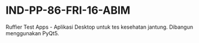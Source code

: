 # IND-PP-86-FRI-16-ABIM
Ruffier Test Apps - Aplikasi Desktop untuk tes kesehatan jantung. Dibangun menggunakan PyQt5.
